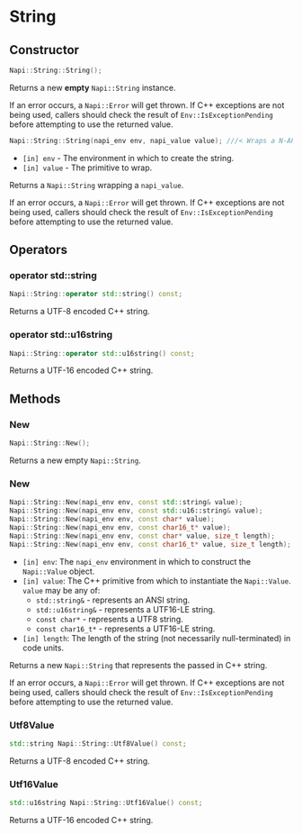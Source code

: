# String

## Constructor

```cpp
Napi::String::String();
```

Returns a new **empty** `Napi::String` instance.

If an error occurs, a `Napi::Error` will get thrown. If C++ exceptions are not being used, callers should check the result of `Env::IsExceptionPending` before attempting to use the returned value.

```cpp
Napi::String::String(napi_env env, napi_value value); ///< Wraps a N-API value primitive.
```

* `[in] env` - The environment in which to create the string.
* `[in] value` - The primitive to wrap.

Returns a `Napi::String` wrapping a `napi_value`.

If an error occurs, a `Napi::Error` will get thrown. If C++ exceptions are not being used, callers should check the result of `Env::IsExceptionPending` before attempting to use the returned value.

## Operators

### operator std::string

```cpp
Napi::String::operator std::string() const;
```

Returns a UTF-8 encoded C++ string.

### operator std::u16string

```cpp
Napi::String::operator std::u16string() const;
```

Returns a UTF-16 encoded C++ string.

## Methods

### New

```cpp
Napi::String::New();
```

Returns a new empty `Napi::String`.

### New

```cpp
Napi::String::New(napi_env env, const std::string& value);
Napi::String::New(napi_env env, const std::u16::string& value);
Napi::String::New(napi_env env, const char* value);
Napi::String::New(napi_env env, const char16_t* value);
Napi::String::New(napi_env env, const char* value, size_t length);
Napi::String::New(napi_env env, const char16_t* value, size_t length);
```

* `[in] env`: The `napi_env` environment in which to construct the `Napi::Value` object.
* `[in] value`: The C++ primitive from which to instantiate the `Napi::Value`. `value` may be any of:
  * `std::string&` - represents an ANSI string.
  * `std::u16string&` - represents a UTF16-LE string.
  * `const char*` - represents a UTF8 string.
  * `const char16_t*` - represents a UTF16-LE string.
* `[in] length`: The length of the string \(not necessarily null-terminated\) in code units.

Returns a new `Napi::String` that represents the passed in C++ string.

If an error occurs, a `Napi::Error` will get thrown. If C++ exceptions are not being used, callers should check the result of `Env::IsExceptionPending` before attempting to use the returned value.

### Utf8Value

```cpp
std::string Napi::String::Utf8Value() const;
```

Returns a UTF-8 encoded C++ string.

### Utf16Value

```cpp
std::u16string Napi::String::Utf16Value() const;
```

Returns a UTF-16 encoded C++ string.

